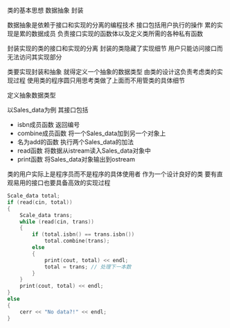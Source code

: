 类的基本思想 数据抽象 封装

数据抽象是依赖于接口和实现的分离的编程技术 接口包括用户执行的操作 累的实现是累的数据成员 负责接口实现的函数体以及定义类所需的各种私有函数

封装实现的类的接口和实现的分离 封装的类隐藏了实现细节 用户只能访问接口而无法访问其实现部分

类要实现封装和抽象 就得定义一个抽象的数据类型 由类的设计这负责考虑类的实现过程 使用类的程序圆只用思考类做了上面而不用管类的具体细节

定义抽象数据类型

以Sales_data为例 其接口包括
- isbn成员函数 返回编号
- combine成员函数 将一个Sales_data加到另一个对象上
- 名为add的函数 执行两个Sales_data的加法
- read函数 将数据从istream读入Sales_data对象中
- print函数 将Sales_data对象输出到ostream

类的用户实际上是程序员而不是程序的具体使用者
作为一个设计良好的类 要有直观易用的接口也要具备高效的实现过程

```cpp
Scale_data total;
if (read(cin, total))
{
    Scale_data trans;
    while (read(cin, trans))
    {
        if (total.isbn() == trans.isbn())
            total.combine(trans);
        else
        {
            print(cout, total) << endl;
            total = trans; // 处理下一本数
        }
    }
    print(cout, total) << endl;
}
else
{
    cerr << "No data?!" << endl;
}
```
